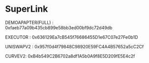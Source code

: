 # SuperLink

DEMOAPAPTER(FULL) : 0xfaeb77a09b435cb899e58bb3ed00bf9dc72d49db

EXECUTOR : 0x636129Ea7cB545f76686455D1e67C07e27Fe0b1D

UNISWAPV2 : 0x957f0d4f79848C98920E59FC4A4B57652a5cC2Cf

CURVEV2: 0xB4b549C2B6702a8df1A5b0A9f8E5D209fE5E4c2f
